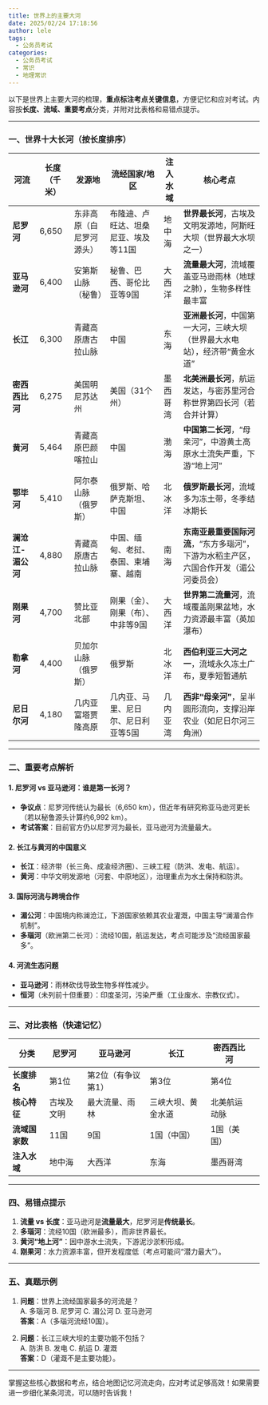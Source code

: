 ```yaml
---
title: 世界上的主要大河
date: 2025/02/24 17:18:56
author: lele
tags:
  - 公务员考试
categories:
  - 公务员考试
  - 常识
  - 地理常识
---
```

以下是世界上主要大河的梳理，**重点标注考点关键信息**，方便记忆和应对考试。内容按**长度、流域、重要考点**分类，并附对比表格和易错点提示。

---

### **一、世界十大长河（按长度排序）**
| **河流**      | **长度（千米）** | **发源地**      | **流经国家/地区**         | **注入水域** | **核心考点**                                       |
| ----------- | ---------- | ------------ | ------------------- | -------- | ---------------------------------------------- |
| **尼罗河**     | 6,650      | 东非高原（白尼罗河源头） | 布隆迪、卢旺达、坦桑尼亚、埃及等11国 | 地中海      | **世界最长河**，古埃及文明发源地，阿斯旺大坝（世界最大水坝之一）             |
| **亚马逊河**    | 6,400      | 安第斯山脉（秘鲁）    | 秘鲁、巴西、哥伦比亚等9国       | 大西洋      | **流量最大河**，流域覆盖亚马逊雨林（地球之肺），生物多样性最丰富             |
| **长江**      | 6,300      | 青藏高原唐古拉山脉    | 中国                  | 东海       | **亚洲最长河**，中国第一大河，三峡大坝（世界最大水电站），经济带“黄金水道”       |
| **密西西比河**   | 6,275      | 美国明尼苏达州      | 美国（31个州）            | 墨西哥湾     | **北美洲最长河**，航运发达，与密苏里河合称世界第四长河（若合并计算）           |
| **黄河**      | 5,464      | 青藏高原巴颜喀拉山    | 中国                  | 渤海       | **中国第二长河**，“母亲河”，中游黄土高原水土流失严重，下游“地上河”          |
| **鄂毕河**     | 5,410      | 阿尔泰山脉（俄罗斯）   | 俄罗斯、哈萨克斯坦、中国        | 北冰洋      | **俄罗斯最长河**，流域多为冻土带，冬季结冰期长                      |
| **澜沧江-湄公河** | 4,880      | 青藏高原唐古拉山脉    | 中国、缅甸、老挝、泰国、柬埔寨、越南  | 南海       | **东南亚最重要国际河流**，“东方多瑙河”，下游为水稻主产区，六国合作开发（湄公河委员会） |
| **刚果河**     | 4,700      | 赞比亚北部        | 刚果（金）、刚果（布）、中非等9国   | 大西洋      | **世界第二流量河**，流域覆盖刚果盆地，水力资源最丰富（英加瀑布）             |
| **勒拿河**     | 4,400      | 贝加尔山脉（俄罗斯）   | 俄罗斯                 | 北冰洋      | **西伯利亚三大河之一**，流域永久冻土广布，夏季短暂通航                  |
| **尼日尔河**    | 4,180      | 几内亚富塔贾隆高原    | 几内亚、马里、尼日尔、尼日利亚等5国  | 几内亚湾     | **西非“母亲河”**，呈半圆形流向，支撑沿岸农业（如尼日尔河三角洲）            |

---

### **二、重要考点解析**
#### **1. 尼罗河 vs 亚马逊河：谁是第一长河？**
- **争议点**：尼罗河传统认为最长（6,650 km），但近年有研究称亚马逊河更长（若以秘鲁源头计算约6,992 km）。  
- **考试答案**：目前官方仍以尼罗河为最长，亚马逊河为流量最大。

#### **2. 长江与黄河的中国意义**
- **长江**：经济带（长三角、成渝经济圈）、三峡工程（防洪、发电、航运）。  
- **黄河**：中华文明发源地（河套、中原地区），治理重点为水土保持和防洪。

#### **3. 国际河流与跨境合作**
- **湄公河**：中国境内称澜沧江，下游国家依赖其农业灌溉，中国主导“澜湄合作机制”。  
- **多瑙河**（欧洲第二长河）：流经10国，航运发达，考点可能涉及“流经国家最多”。

#### **4. 河流生态问题**
- **亚马逊河**：雨林砍伐导致生物多样性减少。  
- **恒河**（未列前十但重要）：印度圣河，污染严重（工业废水、宗教仪式）。

---

### **三、对比表格（快速记忆）**
| **分类**    | **尼罗河** | **亚马逊河**   | **长江**    | **密西西比河** |     |
| --------- | ------- | ---------- | --------- | --------- | --- |
| **长度排名**  | 第1位     | 第2位（有争议第1） | 第3位       | 第4位       |     |
| **核心特征**  | 古埃及文明   | 最大流量、雨林    | 三峡大坝、黄金水道 | 北美航运动脉    |     |
| **流域国家数** | 11国     | 9国         | 1国（中国）    | 1国（美国）    |     |
| **注入水域**  | 地中海     | 大西洋        | 东海        | 墨西哥湾      |     |

---

### **四、易错点提示**
1. **流量 vs 长度**：亚马逊河是**流量最大**，尼罗河是**传统最长**。  
2. **多瑙河**：流经10国（欧洲最多），而非世界最长。  
3. **黄河“地上河”**：因中游水土流失，下游泥沙淤积形成。  
4. **刚果河**：水力资源丰富，但开发程度低（考点可能问“潜力最大”）。

---

### **五、真题示例**
1. **问题**：世界上流经国家最多的河流是？  
   A. 多瑙河  B. 尼罗河  C. 湄公河  D. 亚马逊河  
   **答案**：A（多瑙河流经10国）。

2. **问题**：长江三峡大坝的主要功能不包括？  
   A. 防洪  B. 发电  C. 航运  D. 灌溉  
   **答案**：D（灌溉不是主要功能）。

---

掌握这些核心数据和考点，结合地图记忆河流走向，应对考试足够高效！如果需要进一步细化某条河流，可以随时告诉我！